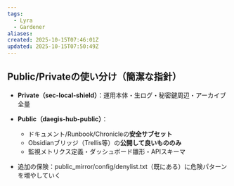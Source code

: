 ```yaml
---
tags:
  - Lyra
  - Gardener
aliases:
created: 2025-10-15T07:46:01Z
updated: 2025-10-15T07:50:49Z
---
```


## Public/Privateの使い分け（簡潔な指針）

- **Private（sec-local-shield）**：運用本体・生ログ・秘密鍵周辺・アーカイブ全量
- **Public（daegis-hub-public）**：
    - ドキュメント/Runbook/Chronicleの**安全サブセット**
    - Obsidianブリッジ（Trellis等）の**公開して良いもののみ**
    - 監視メトリクス定義・ダッシュボード雛形・APIスキーマ
    
- 追加の保険：public_mirror/config/denylist.txt（既にある）に危険パターンを増やしていく
